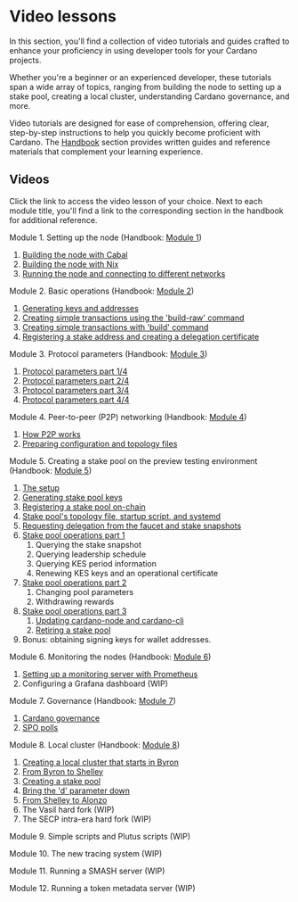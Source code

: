 # Video lessons

In this section, you'll find a collection of video tutorials and guides crafted to enhance your proficiency in using developer tools for your Cardano projects.

Whether you're a beginner or an experienced developer, these tutorials span a wide array of topics, ranging from building the node to setting up a stake pool, creating a local cluster, understanding Cardano governance, and more.&#x20;

Video tutorials are designed for ease of comprehension, offering clear, step-by-step instructions to help you quickly become proficient with Cardano. The [Handbook](handbook/) section provides written guides and reference materials that complement your learning experience.&#x20;

## Videos

Click the link to access the video lesson of your choice. Next to each module title, you'll find a link to the corresponding section in the handbook for additional reference.

Module 1. Setting up the node (Handbook: [Module 1](handbook/module-1-build-and-run-the-node/))&#x20;

1. [Building the node with Cabal](https://youtu.be/csqvbw3F\_BU)
2. [Building the node with Nix](https://youtu.be/iREukg3-JSM)
3. [Running the node and connecting to different networks](https://youtu.be/YlUljmlCPYs)

Module 2. Basic operations (Handbook: [Module 2](building-and-running-the-node/))

1. [Generating keys and addresses](https://youtu.be/8ZYuiRxPAZc)
2. [Creating simple transactions using the 'build-raw' command](https://youtu.be/rbst\_uiGpI4)
3. [Creating simple transactions with 'build' command](https://youtu.be/AVz\_zsDd6wE)
4. [Registering a stake address and creating a delegation certificate](https://youtu.be/m0BmjjNt19w)

Module 3. Protocol parameters (Handbook: [Module 3](protocol-parameters-and-configuration-files/))

1. [Protocol parameters part 1/4](https://youtu.be/Czwc4U3B5k8)
2. [Protocol parameters part 2/4](https://youtu.be/aZgmopk09aM)
3. [Protocol parameters part 3/4](https://youtu.be/mJZSHfBr5aQ)
4. [Protocol parameters part 4/4](https://youtu.be/uK7m5xdl\_Tw)

Module 4. Peer-to-peer (P2P) networking (Handbook: [Module 4](peer-to-peer-p2p-networking.md))

1. [How P2P works](https://youtu.be/7YyCJ3fDN0I)
2. [Preparing configuration and topology files](https://youtu.be/hOFVL6gjFrw)

Module 5. Creating a stake pool on the preview testing environment (Handbook: [Module 5](create-a-stake-pool/))

1. [The setup](https://youtu.be/6AQaPdmxnfo)
2. [Generating stake pool keys](https://youtu.be/xydi4\_pqOdo)
3. [Registering a stake pool on-chain](https://youtu.be/9UK\_EFG-nkA)
4. [Stake pool's topology file, startup script, and systemd](https://youtu.be/1CaMmsgFPnw)
5. [Requesting delegation from the faucet and stake snapshots ](https://youtu.be/t5BOFmy6IYg)
6. [Stake pool operations part 1](https://youtu.be/NCdsk75-7NA)
   1. Querying the stake snapshot
   2. Querying leadership schedule
   3. Querying KES period information
   4. Renewing KES keys and an operational certificate
7. [Stake pool operations part 2](https://youtu.be/2LHCWyvM4Lc)
   1. Changing pool parameters
   2. Withdrawing rewards
8. [Stake pool operations part 3](https://www.youtube.com/watch?v=WcT2gyflJKg)
   1. [Updating cardano-node and cardano-cli](https://youtu.be/WcT2gyflJKg)
   2. [Retiring a stake pool](https://youtu.be/x4Igwc\_WaoA)
9. Bonus: obtaining signing keys for wallet addresses.&#x20;

Module 6. Monitoring the nodes (Handbook: [Module 6](monitoring-our-nodes.md))

1. [Setting up a monitoring server with Prometheus](https://youtu.be/iqAmwhk7djE)
2. Configuring a Grafana dashboard (WIP)

Module 7. Governance (Handbook: [Module 7](cardano-governance/))

1. [Cardano governance](https://youtu.be/biUHK1UDkAY)
2. [SPO polls](https://youtu.be/pGiZzH5caL8)

Module 8. Local cluster (Handbook: [Module 8](setting-up-a-local-cluster/))

1. [Creating a local cluster that starts in Byron](https://youtu.be/2oAonlDUcNY)
2. [From Byron to Shelley](https://youtu.be/8Sp2ljOrXXw)
3. [Creating a stake pool](https://youtu.be/0svni-Dy4zM)
4. [Bring the 'd' parameter down ](https://youtu.be/LNUzmhdGPbY)
5. [From Shelley to Alonzo](https://youtu.be/mFyutul\_5mU)
6. The Vasil hard fork (WIP)
7. The SECP intra-era hard fork (WIP)

Module 9. Simple scripts and Plutus scripts (WIP)

Module 10. The new tracing system (WIP)

Module 11. Running a SMASH server (WIP)

Module 12. Running a token metadata server (WIP)
